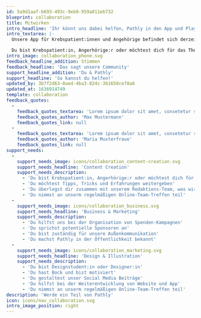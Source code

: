 ```yaml
---
id: 5a9d1aaf-b693-493c-9eb8-959a811eb732
blueprint: collaboration
title: Mitwirken
intro_headline: 'Ihr könnt uns dabei helfen, Pathly in den App und Play Store zu bringen!'
intro_textarea: |-
  Unsere App für Krebspatient:innen und Angehörige befindet sich derzeit noch in der Entstehungsphase, weshalb wir stets auf der Suche nach Unterstützer:innen und neuen Impressionen sind. 

  Du bist Krebspatient:in, Angerhörige:r oder möchtest dich für das Thema stark machen? Du schreibst gern? Bist fit in Social Media, programmierst für dein Leben gerne, arbeitest dich gerne in neue Themen ein oder hast Bock uns zu sponsern? Fang jetzt an zu helfen, denn wir brauchen Dich!
intro_image: collaboration_phone.svg
feedback_headline_addition: Stimmen
feedback_headline: 'Das sagt unsere Community'
support_headline_addition: 'Du & Pathly'
support_headline: 'So kannst du helfen!'
updated_by: 3b7f2d63-0aed-4ba3-824c-3b1650cef8a6
updated_at: 1636914749
template: collaboration
feedback_quotes:
  -
    feedback_quotes_textarea: 'Lorem ipsum dolor sit amet, consetetur sadi elitr, sed diam nonumy eirmod tempor invidunt ut labore et do magna aliquyam erat, sed diam voluptua. At vero eos et accusam et justo duo dolores et ea rebum.'
    feedback_quotes_author: 'Max Mustermann'
    feedback_quotes_link: null
  -
    feedback_quotes_textarea: 'Lorem ipsum dolor sit amet, consetetur sadi elitr, sed diam nonumy eirmod tempor invidunt ut labore et do magna aliquyam erat, sed diam voluptua. At vero eos et accusam et justo duo dolores et ea rebum.'
    feedback_quotes_author: 'Maria Musterfraue'
    feedback_quotes_link: null
support_needs:
  -
    support_needs_image: icons/collaboration_content-creation.svg
    support_needs_headline: 'Content Creation'
    support_needs_description:
      - 'Du bist Krebspatient:in, Angerhörige:r oder möchtest dich für das Thema stark machen'
      - 'Du möchtest Tipps, Tricks und Erfahrungen weitergeben'
      - 'Du überlegst dir zusammen mit unserem Redaktions-Team, was wir als nächstes posten wollen'
      - 'Du nimmst an unserm regelmäßigen Online-Team-Treffen teil'
  -
    support_needs_image: icons/collaboration_business.svg
    support_needs_headline: 'Business & Marketing'
    support_needs_description:
      - 'Du hilfst uns bei der Organisation von Spenden-Kampagnen'
      - 'Du sprichst potentielle Sponsoren an'
      - 'Du bist zuständig für unsere Außenkommunikation'
      - 'Du machst Pathly in der Öffentlichkeit bekannt'
  -
    support_needs_image: icons/collaboration_marketing.svg
    support_needs_headline: 'Design & Illustration'
    support_needs_description:
      - 'Du bist Designstudent:in oder Designer:in'
      - 'Du hast Bock und bist motiviert'
      - 'Du gestaltest unser Social Media Beiträge'
      - 'Du hilfst bei der Weiterentwicklung von Website und App'
      - 'Du nimmst an unserm regelmäßigen Online-Team-Treffen teil'
description: 'Werde ein Teil von Pathly'
icon: icons/nav_collaboration.svg
intro_image_position: right
---
```

